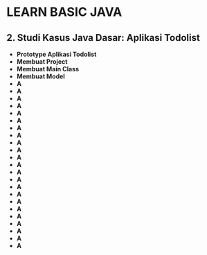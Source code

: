 # LEARN BASIC JAVA

## **2. Studi Kasus Java Dasar: Aplikasi Todolist**

- **Prototype Aplikasi Todolist**
- **Membuat Project**
- **Membuat Main Class**
- **Membuat Model**
- **A**
- **A**
- **A**
- **A**
- **A**
- **A**
- **A**
- **A**
- **A**
- **A**
- **A**
- **A**
- **A**
- **A**
- **A**
- **A**
- **A**
- **A**
- **A**
- **A**
- **A**
- **A**
- **A**
